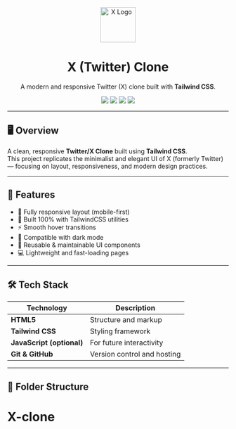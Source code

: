 <div align="center">
  <img src="https://freelogopng.com/images/all_img/1690643591twitter-x-logo-png.png" alt="X Logo" width="80" />
  <h1>X (Twitter) Clone</h1>
  <p>A modern and responsive Twitter (X) clone built with <b>Tailwind CSS</b>.</p>

  <p>
    <img src="https://img.shields.io/badge/Made%20with-TailwindCSS-38B2AC?style=for-the-badge&logo=tailwindcss" />
    <img src="https://img.shields.io/badge/HTML5-orange?style=for-the-badge&logo=html5" />
    <img src="https://img.shields.io/badge/Responsive-Design-success?style=for-the-badge&logo=css3" />
    <img src="https://img.shields.io/badge/License-MIT-blue?style=for-the-badge" />
  </p>
</div>

---

## 🖥️ Overview  

A clean, responsive **Twitter/X Clone** built using **Tailwind CSS**.  
This project replicates the minimalist and elegant UI of X (formerly Twitter) — focusing on layout, responsiveness, and modern design practices.

---

## 🚀 Features  

- 📱 Fully responsive layout (mobile-first)  
- 🎨 Built 100% with TailwindCSS utilities  
- ⚡ Smooth hover transitions  
- 🌙 Compatible with dark mode  
- 🧩 Reusable & maintainable UI components  
- 💻 Lightweight and fast-loading pages  

---

## 🛠️ Tech Stack  

| Technology | Description |
|-------------|-------------|
| **HTML5** | Structure and markup |
| **Tailwind CSS** | Styling framework |
| **JavaScript (optional)** | For future interactivity |
| **Git & GitHub** | Version control and hosting |

---

## 📂 Folder Structure  

# X-clone
